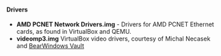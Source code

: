 #### Drivers

* **AMD PCNET Network Drivers.img** - Drivers for AMD PCNET Ethernet cards, as found in VirtualBox and QEMU.
* **videomp3.img** VirtualBox video drivers, courtesy of Michal Necasek and [BearWindows Vault](https://bearwindows.zcm.com.au/vbemp.htm)
